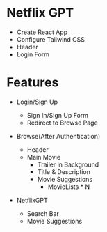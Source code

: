 # Netflix GPT

- Create React App
- Configure Tailwind CSS
- Header
- Login Form

# Features

- Login/Sign Up

  - Sign In/Sign Up Form
  - Redirect to Browse Page

- Browse(After Authentication)

  - Header
  - Main Movie
    - Trailer in Background
    - Title & Description
    - Movie Suggestions
      - MovieLists \* N

- NetflixGPT
  - Search Bar
  - Movie Suggestions
